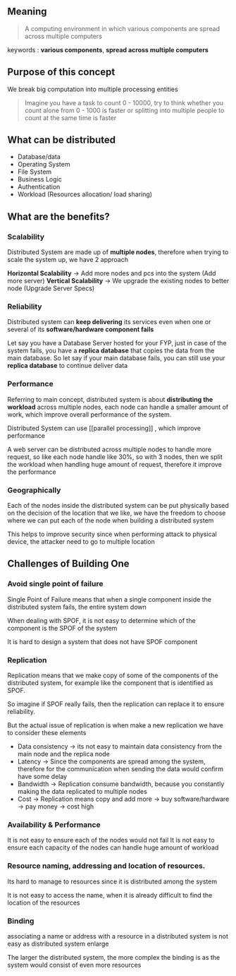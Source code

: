## Meaning
> A computing environment in which various components are spread across multiple computers

keywords : **various components**, **spread  across multiple computers**

## Purpose of this concept
We break big computation into multiple processing entities

> Imagine you have a task to count 0 - 10000, try to think whether you count alone from 0 - 1000 is faster or splitting into multiple people to count at the same time is faster

## What can be distributed
- Database/data
- Operating System
- File System
- Business Logic
- Authentication
- Workload (Resources allocation/ load sharing)

## What are the benefits?

### Scalability
Distributed System are made up of **multiple nodes**, therefore when trying to scale the system up, we have 2 approach 

**Horizontal Scalability** -> Add more nodes and pcs into the system (Add more server)
**Vertical Scalability** -> We upgrade the existing nodes to better node (Upgrade Server Specs)

### Reliability
Distributed system can **keep delivering** its services even when one or several of its **software/hardware component fails**

Let say you have a Database Server hosted for your FYP,
just in case of the system fails, you have a **replica database** that copies the data from the main database. So let say if your main database fails, you can still use your **replica database** to continue deliver data

### Performance

Referring to main concept, distributed system is about **distributing the workload** across multiple nodes, each node can handle a smaller amount of work, which improve overall performance of the system. 

Distributed System can use [[parallel processing]] , which improve performance

A web server can be distributed across multiple nodes to handle more request, so like each node handle like 30%, so with 3 nodes, then we split the workload when handling huge amount of request, therefore it improve the performance

### Geographically

Each of the nodes inside the distributed system can be put physically based on the decision of the location that we like, we have the freedom to choose where we can put each of the node when building a distributed system

This helps to improve security since when performing attack to physical device, the attacker need to go to multiple location

## Challenges of Building One

### Avoid single point of failure

Single Point of Failure means that when a single component inside the distributed system fails, the entire system down

When dealing with SPOF, it is not easy to determine which of the component is the SPOF of the system

It is hard to design a system that does not have SPOF component

### Replication 

Replication means that we make copy of some of the components of the distributed system, for example like the component that is identified as SPOF.

So imagine if SPOF really fails, then the replication can replace it to ensure reliability.

But the actual issue of replication is when make a new replication we have to consider these elements
- Data consistency -> its not easy to maintain data consistency from the main node and the replica node
- Latency -> Since the components are spread among the system, therefore for the communication when sending the data would confirm have some delay
- Bandwidth -> Replication consume bandwidth, because you constantly making the data replicated to multiple nodes
- Cost -> Replication means copy and add more -> buy software/hardware -> pay money -> cost high

### Availability & Performance

It is not easy to ensure each of the nodes would not fail
It is not easy to ensure each capacity of the nodes can handle huge amount of workload

### Resource naming, addressing and location of resources.

Its hard to manage to resources since it is distributed among the system

It is not easy to access the name, when it is already difficult to find the location of the resources

### Binding

associating a name or address with a resource in a distributed system is not easy as distributed system enlarge

The larger the distributed system, the more complex the binding is as  the system would consist of even more resources










